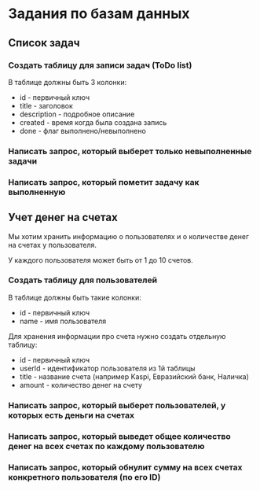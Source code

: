 # Задания по базам данных

## Список задач

### Создать таблицу для записи задач (ToDo list)

В таблице должны быть 3 колонки:
- id - первичный ключ
- title - заголовок
- description - подробное описание
- created - время когда была создана запись
- done - флаг выполнено/невыполнено

### Написать запрос, который выберет только невыполненные задачи

### Написать запрос, который пометит задачу как выполненную

## Учет денег на счетах

Мы хотим хранить информацию о пользователях и о количестве денег на счетах у пользователя.

У каждого пользователя может быть от 1 до 10 счетов.

### Создать таблицу для пользователей

В таблице должны быть такие колонки:
- id - первичный ключ
- name - имя пользователя

Для хранения информации про счета нужно создать отдельную таблицу:
- id - первичный ключ
- userId - идентификатор пользователя из 1й таблицы
- title - название счета (например Kaspi, Евразийский банк, Наличка)
- amount - количество денег на счету

### Написать запрос, который выберет пользователей, у которых есть деньги на счетах

### Написать запрос, который выведет общее количество денег на всех счетах по каждому пользователю

### Написать запрос, который обнулит сумму на всех счетах конкретного пользователя (по его ID)
